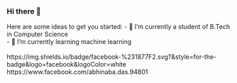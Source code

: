 ### Hi there 👋

<!--
**Abhinaba006/Abhinaba006** is a ✨ _special_ ✨ repository because its `README.md` (this file) appears on your GitHub profile.
--!>
Here are some ideas to get you started:

- 🔭 I’m currently a student of B.Tech in Computer Science <br>
- 🌱 I’m currently learning machine learning 

<br><br>
	https://img.shields.io/badge/facebook-%231877F2.svg?&style=for-the-badge&logo=facebook&logoColor=white   https://www.facebook.com/abhinaba.das.94801
